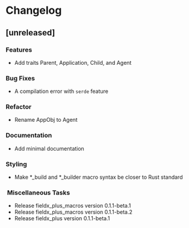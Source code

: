 # Changelog

## [unreleased]

### Features

- Add traits Parent, Application, Child, and Agent

### Bug Fixes

- A compilation error with `serde` feature

### Refactor

- Rename AppObj to Agent

### Documentation

- Add minimal documentation

### Styling

- Make *_build and *_builder macro syntax be closer to Rust standard

### ️ Miscellaneous Tasks

- Release fieldx_plus_macros version 0.1.1-beta.1
- Release fieldx_plus_macros version 0.1.1-beta.2
- Release fieldx_plus version 0.1.1-beta.1

<!-- generated by git-cliff -->
